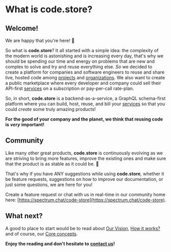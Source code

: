 # What is code.store?

## **Welcome!**

We are happy that you're here! 👋

So what is **code.store**? It all started with a simple idea: the complexity of the modern world is astonishing and is increasing every day, that's why we should be spending our time and energy on problems that are new and complex to solve and try and reuse everything else. _So_ we decided to create a platform for companies and software engineers to reuse and share live, hosted code among [projects](getting-started/quick-start/core-concepts.md#project) and [organizations](getting-started/quick-start/core-concepts.md#organization). We also want to create a public marketplace where every developer and company could sell their API-first [services](getting-started/quick-start/core-concepts.md#service) on a subscription or pay-per-call rate-plan.

So, in short, **code.store** is a backend-as-a-service, a GraphQL schema-first platform where you can build, host, reuse, and bill your [services](getting-started/quick-start/core-concepts.md#service) so that you could _create_ some truly amazing products!

**For the good of your company and the planet, we think that reusing code is** _**very**_ **important!**

## **Community**

Like many other great products, **code.store** is continuously evolving as we are striving to bring more features, improve the existing ones and make sure that the product is as stable as it could be. 🤞

That's why if you have ANY suggestions while using **code.store**, whether it be feature requests, suggestions on how to improve our documentation, or just some questions, we are here for you!

Create a feature request or chat with us in real-time in our community home here: [https://spectrum.chat/code-store](https://spectrum.chat/code-store).

## What next?

A good to place to start would be to read about [Our Vision](our-vision.md), [How it works?](how-it-works.md) and of course, our [Core concepts](getting-started/quick-start/core-concepts.md).

**Enjoy the reading and don't hesitate to** [**contact us**](https://spectrum.chat/code-store)**!**

